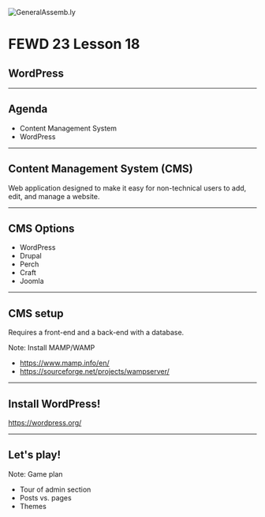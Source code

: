 ![GeneralAssemb.ly](../../img/icons/FEWD_Logo.png)

# FEWD 23 Lesson 18
## WordPress

---

## Agenda

* Content Management System
* WordPress

---

## Content Management System (CMS)

Web application designed to make it easy for non-technical users to add, edit, and manage a website.

---

## CMS Options

* WordPress
* Drupal
* Perch
* Craft
* Joomla

---

## CMS setup

Requires a front-end and a back-end with a database.

Note: 
Install MAMP/WAMP
* https://www.mamp.info/en/
* https://sourceforge.net/projects/wampserver/

---

## Install WordPress!

https://wordpress.org/

---

## Let's play!

Note:
Game plan
- Tour of admin section
- Posts vs. pages
- Themes

